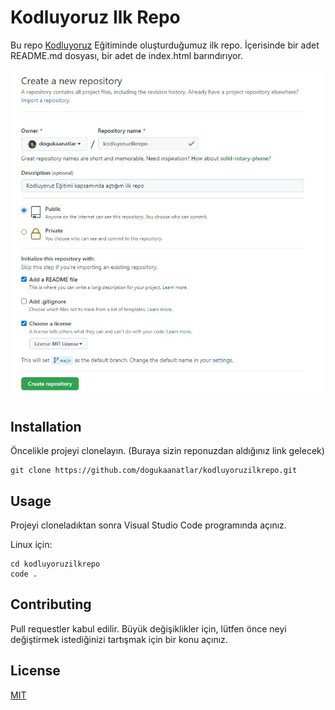 # Kodluyoruz Ilk Repo

Bu repo [Kodluyoruz](www.kodluyoruz.org) Eğitiminde oluşturduğumuz ilk repo. İçerisinde bir adet README.md dosyası, bir adet de index.html barındırıyor.


![KodluyoruzGitPng](gitHub.jpg)

## Installation

Öncelikle projeyi clonelayın. (Buraya sizin reponuzdan aldığınız link gelecek)

```
git clone https://github.com/dogukaanatlar/kodluyoruzilkrepo.git
```

## Usage

Projeyi cloneladıktan sonra Visual Studio Code programında açınız.

Linux için:

```
cd kodluyoruzilkrepo
code .
```

## Contributing

Pull requestler kabul edilir. Büyük değişiklikler için, lütfen önce neyi değiştirmek istediğinizi tartışmak için bir konu açınız.

## License

[MIT](https://choosealicense.com/licenses/mit/)